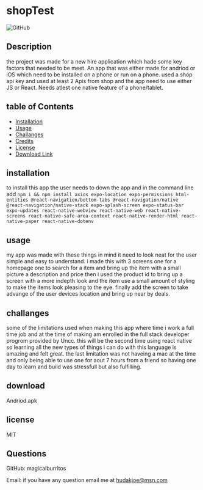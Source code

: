 # shopTest

![GitHub](https://img.shields.io/github/license/magicalburritos/Shoptestapp)

## Description

the project was made for a new hire application which hade some key factors that needed to be meet. An app that was either made for andriod or iOS which need to be installed on a phone or run on a phone. used a shop api key and used at least 2 Apis from shop and the app need to use either JS or React. Needs atlest one native feature of a phone/tablet.

## table of Contents

- [Installation](#installation)
- [Usage](#usage)
- [Challanges](#challanges)
- [Credits](#credits)
- [License](#license)
- [Download Link](#download)

## installation

to install this app the user needs to down the app and in the command line add `npm i && npm install axios expo-location expo-permissions html-entities @react-navigation/bottom-tabs @react-navigation/native @react-navigation/native-stack expo-splash-screen expo-status-bar expo-updates react-native-webview react-native-web react-native-screens react-native-safe-area-context react-native-render-html react-native-paper react-native-dotenv`

## usage

my app was made with these things in mind it need to look neat for the user simple and easy to understand. i made this with 3 screens one for a homepage one to search for a item and bring up the item with a small picture a description and price then i used the product id to bring up a screen with a more indepth look and the item use a small amount of styling to make the items look pleasing to the eye. finally add the screen to take advange of the user devices location and bring up near by deals.

## challanges

some of the limitations used when making this app where time i work a full time job and at the time of making am enrolled in the full stack developer progrom provided by Uncc. this will be the second time using react native so learning all the new types of things i can do with this language is amazing and felt great. the last limitation was not haveing a mac at the time and only being able to use one for aout 7 hours from a friend so having one day to learn and build was stressfull but also fulfilling.

## download

<a herf ="https://drive.google.com/file/d/1V_IWwhI8JBG8ckjqeHOdTQRhWkTK5UTG/view?usp=sharing">Andriod.apk</a>

## license

MIT

## Questions

GitHub: magicalburritos

Email: if you have any question email me at hudakjoe@msn.com
